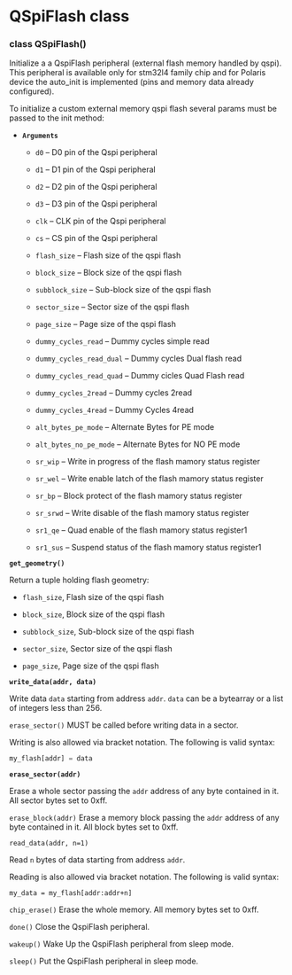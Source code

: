 # QSpiFlash class


### class QSpiFlash()
Initialize a a QspiFlash peripheral (external flash memory handled by qspi).
This peripheral is available only for stm32l4 family chip and for Polaris device the auto_init is implemented (pins and memory data already configured).

To initialize a custom external memory qspi flash several params must be passed to the init method:


* **```Arguments```**

    
    * ```d0``` – D0 pin of the Qspi peripheral


    * ```d1``` – D1 pin of the Qspi peripheral


    * ```d2``` – D2 pin of the Qspi peripheral


    * ```d3``` – D3 pin of the Qspi peripheral


    * ```clk``` – CLK pin of the Qspi peripheral


    * ```cs``` – CS pin of the Qspi peripheral


    * ```flash_size``` – Flash size of the qspi flash


    * ```block_size``` – Block size of the qspi flash


    * ```subblock_size``` – Sub-block size of the qspi flash


    * ```sector_size``` – Sector size of the qspi flash


    * ```page_size``` – Page size of the qspi flash


    * ```dummy_cycles_read``` – Dummy cycles simple read


    * ```dummy_cycles_read_dual``` – Dummy cycles Dual flash read


    * ```dummy_cycles_read_quad``` – Dummy cicles Quad Flash read


    * ```dummy_cycles_2read``` – Dummy cycles 2read


    * ```dummy_cycles_4read``` – Dummy Cycles 4read


    * ```alt_bytes_pe_mode``` – Alternate Bytes for PE mode


    * ```alt_bytes_no_pe_mode``` – Alternate Bytes for NO PE mode


    * ```sr_wip``` – Write in progress of the flash mamory status register


    * ```sr_wel``` – Write enable latch of the flash mamory status register


    * ```sr_bp``` – Block protect of the flash mamory status register


    * ```sr_srwd``` – Write disable of the flash mamory status register


    * ```sr1_qe``` – Quad enable of the flash mamory status register1


    * ```sr1_sus``` – Suspend status of the flash mamory status register1



**`get_geometry()`**

Return a tuple holding flash geometry:


* ```flash_size```, Flash size of the qspi flash


* ```block_size```, Block size of the qspi flash


* ```subblock_size```, Sub-block size of the qspi flash


* ```sector_size```, Sector size of the qspi flash


* ```page_size```, Page size of the qspi flash


**`write_data(addr, data)`**

Write data ```data``` starting from address ```addr```.
```data``` can be a bytearray or a list of integers less than 256.

`erase_sector()` MUST be called before writing data in a sector.

Writing is also allowed via bracket notation. The following is valid syntax:

```python
my_flash[addr] = data
```


**`erase_sector(addr)`**

Erase a whole sector passing the ```addr``` address of any byte contained in it.
All sector bytes set to 0xff.


`erase_block(addr)`
Erase a memory block passing the ```addr``` address of any byte contained in it.
All block bytes set to 0xff.


`read_data(addr, n=1)`

Read ```n``` bytes of data starting from address ```addr```.

Reading is also allowed via bracket notation. The following is valid syntax:

```
my_data = my_flash[addr:addr+n]
```


`chip_erase()`
Erase the whole memory.
All memory bytes set to 0xff.


`done()`
Close the QspiFlash peripheral.


`wakeup()`
Wake Up the QspiFlash peripheral from sleep mode.


`sleep()`
Put the QspiFlash peripheral in sleep mode.
<!--stackedit_data:
eyJoaXN0b3J5IjpbNDk2Njk1MjIwLC05NDcwNTA3MTBdfQ==
-->